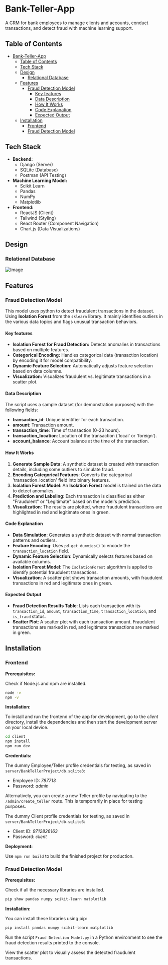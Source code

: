 # Bank-Teller-App

A CRM for bank employees to manage clients and accounts, conduct transactions, and detect fraud with machine learning support.

## Table of Contents

- [Bank-Teller-App](#bank-teller-app)
  - [Table of Contents](#table-of-contents)
  - [Tech Stack](#tech-stack)
  - [Design](#design)
    - [Relational Database](#relational-database)
  - [Features](#features)
    - [Fraud Detection Model](#fraud-detection-model)
      - [Key features](#key-features)
      - [Data Description](#data-description)
      - [How It Works](#how-it-works)
      - [Code Explanation](#code-explanation)
      - [Expected Output](#expected-output)
  - [Installation](#installation)
    - [Frontend](#frontend)
    - [Fraud Detection Model](#fraud-detection-model-1)

## Tech Stack

-   **Backend:**
    -   Django (Server)
    -   SQLite (Database)
    -   Postman (API Testing)
-   **Machine Learning Model:**
    -   Scikit Learn
    -   Pandas
    -   NumPy
    -   Matplotlib
-   **Frontend:**
    -   ReactJS (Client)
    -   Tailwind (Styling)
    -   React Router (Component Navigation)
    -   Chart.js (Data Visualizations)

## Design

### Relational Database

![Image](https://github.com/user-attachments/assets/74011f43-2e56-4c78-a56c-eb3eb3aa70cb)

## Features

### Fraud Detection Model

This model uses python to detect fraudulent transactions in the dataset. Using **Isolation Forest** from the `sklearn` library. It mainly identifies outliers in the various data topics and flags unusual transaction behaviors.

#### Key features

- **Isolation Forest for Fraud Detection:** Detects anomalies in transactions based on multiple features.
- **Categorical Encoding:** Handles categorical data (transaction location) by encoding it for model compatibility.
- **Dynamic Feature Selection:** Automatically adjusts feature selection based on data columns.
- **Visualization:** Visualizes fraudulent vs. legitimate transactions in a scatter plot.

#### Data Description

The script uses a sample dataset (for demonstration purposes) with the following fields:

- **transaction_id**: Unique identifier for each transaction.
- **amount**: Transaction amount.
- **transaction_time**: Time of transaction (0-23 hours).
- **transaction_location**: Location of the transaction ('local' or 'foreign').
- **account_balance**: Account balance at the time of the transaction.

#### How It Works

1. **Generate Sample Data**: A synthetic dataset is created with transaction details, including some outliers to simulate fraud.
2. **Encoding Categorical Features**: Converts the categorical 'transaction_location' field into binary features.
3. **Isolation Forest Model**: An **Isolation Forest** model is trained on the data to detect anomalies.
4. **Prediction and Labeling**: Each transaction is classified as either "Fraudulent" or "Legitimate" based on the model's prediction.
5. **Visualization**: The results are plotted, where fraudulent transactions are highlighted in red and legitimate ones in green.

#### Code Explanation

- **Data Simulation**: Generates a synthetic dataset with normal transaction patterns and outliers.
- **Feature Encoding**: Uses `pd.get_dummies()` to encode the `transaction_location` field.
- **Dynamic Feature Selection**: Dynamically selects features based on available columns.
- **Isolation Forest Model**: The `IsolationForest` algorithm is applied to identify potential fraudulent transactions.
- **Visualization**: A scatter plot shows transaction amounts, with fraudulent transactions in red and legitimate ones in green.

#### Expected Output

- **Fraud Detection Results Table**: Lists each transaction with its `transaction_id`, `amount`, `transaction_time`, `transaction_location`, and `is_fraud` status.
- **Scatter Plot**: A scatter plot with each transaction amount. Fraudulent transactions are marked in red, and legitimate transactions are marked in green.

## Installation

### Frontend

**Prerequisites:**

Check if Node.js and npm are installed.

```bash
node -v
npm -v
```

**Installation:**

To install and run the frontend of the app for development, go to the _client_ directory, install the dependencies and then start the development server on your local device.

```bash
cd client
npm install
npm run dev
```

**Credentials:**

The dummy Employee/Teller profile credentials for testing, as saved in `server/BankTellerProject/db.sqlite3`:

- Employee ID: *787713*
- Password: *admin*

Alternatively, you can create a new Teller profile by navigating to the `/admin/create_teller` route. This is temporarily in place for testing purposes.

The dummy Client profile credentials for testing, as saved in `server/BankTellerProject/db.sqlite3`:

- Client ID: *9712826163*
- Password: *client*

**Deployment:**

Use `npm run build` to build the finished project for production.

### Fraud Detection Model

**Prerequisites:**

Check if all the necessary libraries are installed.

```bash
pip show pandas numpy scikit-learn matplotlib
```

**Installation:**

You can install these libraries using pip:

```bash
pip install pandas numpy scikit-learn matplotlib
```

Run the script `Fraud Detection Model.py` in a Python environment to see the fraud detection results printed to the console.

View the scatter plot to visually assess the detected fraudulent transactions.